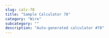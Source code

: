 ```yaml
---
slug: calc-78
title: "Sample Calculator 78"
category: "Wire"
subcategory: ""
description: "Auto-generated calculator #78"
---
```


